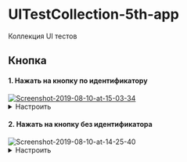 # UITestCollection-5th-app
Коллекция UI тестов


<h2><b>Кнопка</b></h2>

<h4>1. Нажать на кнопку по идентификатору</h4>
<a href="https://ibb.co/jL9xxV2"><img src="https://i.ibb.co/wKZbbJX/Screenshot-2019-08-10-at-15-03-34.png" alt="Screenshot-2019-08-10-at-15-03-34" border="0"></a>
<details> 
  <summary>Настроить </summary>
   В Storyboard выбрать нужную кнопку > Identity inspector > Для Accessibility установить галочку "Enabled" > В поле Identifier указать название.<br><img src="https://i.ibb.co/n12ndhD/Screenshot-2019-08-10-at-14-14-50.png" alt="Screenshot-2019-08-10-at-14-14-50" border="0">
</details>

<h4>2. Нажать на кнопку без идентификатора</h4>
<img src="https://i.ibb.co/89pGQJP/Screenshot-2019-08-10-at-14-25-40.png" alt="Screenshot-2019-08-10-at-14-25-40" border="0">
<details> 
  <summary>Настроить </summary>
Указать название кнопки, отображаемое на интерфейсе.<br><a href="https://ibb.co/5LMtgty"><img src="https://i.ibb.co/FzxNLNM/Screenshot-2019-08-10-at-14-38-10.png" alt="Screenshot-2019-08-10-at-14-38-10" width="150"></a>
</details>

